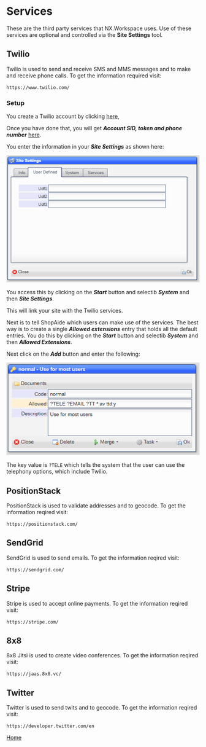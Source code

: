 # Services

These are the third party services that NX.Workspace uses.  Use of these services are optional and controlled via
the **Site Settings** tool.

## Twilio

Twilio is used to send and receive SMS and MMS messages and to make and receive phone calls.  To get the information
required visit:

```
https://www.twilio.com/
```

### Setup

 You create a Twilio account by clicking [here](https://www.twilio.com/try-twilio),

Once you have done that, you will get ***Account SID, token and phone number*** [here](https://www.comm100.com/livechat/knowledgebase/where-do-i-find-the-twilio-account-sid-auth-token-and-phone-number-sid.html#:~:text=Here%20is%20how%20to%20access%20this%20information%3A%201,can%20find%20the%20SID%20for%20the%20phone%20number.).

You enter the information in your ***Site Settings*** as shown here:

![image](images/Site2.png)

You access this by clicking on the ***Start*** button and selectib ***System*** and then ***Site Settings***.

This will link your site with the Twilio services.

Next is to tell ShopAide which users can make use of the services.  The best way is to create a single ***Allowed extensions*** entry that holds all the default entries.  You do this by clicking on the ***Start*** button and selectib ***System*** and then ***Allowed Extensions***.

Next click on the ***Add*** button and enter the following:

![image](images/SampleAllowed.png)

The key value is ```?TELE``` which tells the system that the user can use the telephony options, which include Twilio.

## PositionStack

PositionStack is used to validate addresses and to geocode.  To get the information reqired visit:

```
https://positionstack.com/
```

## SendGrid

SendGrid is used to send emails.  To get the information reqired visit:

```
https://sendgrid.com/
```

## Stripe

Stripe is used to accept online payments.  To get the information reqired visit:

```
https://stripe.com/
```

## 8x8

8x8 Jitsi is used to create video conferences.  To get the information reqired visit:

```
https://jaas.8x8.vc/
```

## Twitter

Twitter is used to send twits and to geocode.  To get the information reqired visit:

```
https://developer.twitter.com/en
```


[Home](../README.md)
